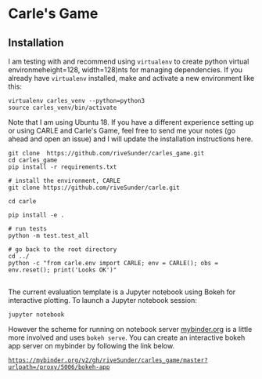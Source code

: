 # Carle's Game


## Installation

I am testing with and recommend using `virtualenv` to create python virtual environmeheight=128, width=128)nts for managing dependencies. If you already have `virtualenv` installed, make and activate a new environment like this:

```
virtualenv carles_venv --python=python3
source carles_venv/bin/activate 
```

Note that I am using Ubuntu 18. If you have a different experience setting up or using CARLE and Carle's Game, feel free to send me your notes (go ahead and open an issue) and I will update the installation instructions here. 

```
git clone  https://github.com/riveSunder/carles_game.git
cd carles_game
pip install -r requirements.txt

# install the environment, CARLE
git clone https://github.com/riveSunder/carle.git

cd carle

pip install -e .

# run tests
python -m test.test_all

# go back to the root directory
cd ../
python -c "from carle.env import CARLE; env = CARLE(); obs = env.reset(); print('Looks OK')"
```


##

The current evaluation template is a Jupyter notebook using Bokeh for interactive plotting. To launch a Jupyter notebook session:

```
jupyter notebook
```

However the scheme for running on notebook server [mybinder.org](https://mybinder.org) is a little more involved and uses `bokeh serve`. You can create an interactive bokeh app server on mybinder by following the link below.

[`https://mybinder.org/v2/gh/riveSunder/carles_game/master?urlpath=/proxy/5006/bokeh-app`](https://mybinder.org/v2/gh/riveSunder/carles_game/master?urlpath=/proxy/5006/bokeh-app)

